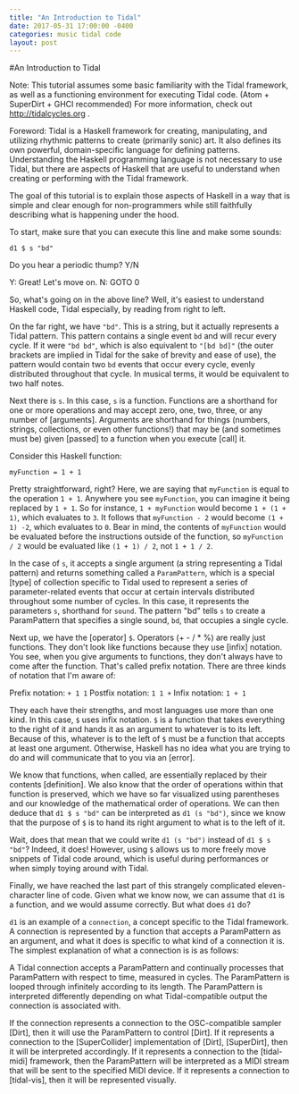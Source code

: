 ```yaml
---
title: "An Introduction to Tidal"
date: 2017-05-31 17:00:00 -0400
categories: music tidal code
layout: post
---
```


#An Introduction to Tidal

Note: This tutorial assumes some basic familiarity with the Tidal framework, as well as a functioning environment for executing Tidal code. (Atom + SuperDirt + GHCI recommended) For more information, check out http://tidalcycles.org .

Foreword: Tidal is a Haskell framework for creating, manipulating, and utilizing rhythmic patterns to create (primarily sonic) art. It also defines its own powerful, domain-specific language for defining patterns. Understanding the Haskell programming language is not necessary to use Tidal, but there are aspects of Haskell that are useful to understand when creating or performing with the Tidal framework.

The goal of this tutorial is to explain those aspects of Haskell in a way that is simple and clear enough for non-programmers while still faithfully describing what is happening under the hood.

To start, make sure that you can execute this line and make some sounds:

```
d1 $ s "bd"
```

Do you hear a periodic thump? Y/N

Y: Great! Let's move on.
N: GOTO 0

So, what's going on in the above line? Well, it's easiest to understand Haskell code, Tidal especially, by reading from right to left.

On the far right, we have `"bd"`. This is a string, but it actually represents a Tidal pattern. This pattern contains a single event `bd` and will recur every cycle. If it were `"bd bd"`, which is also equivalent to `"[bd bd]"` (the outer brackets are implied in Tidal for the sake of brevity and ease of use), the pattern would contain two `bd` events that occur every cycle, evenly distributed throughout that cycle. In musical terms, it would be equivalent to two half notes.

Next there is `s`. In this case, `s` is a function. Functions are a shorthand for one or more operations and may accept zero, one, two, three, or any number of [arguments]. Arguments are shorthand for things (numbers, strings, collections, or even other functions!) that may be (and sometimes must be) given [passed] to a function when you execute [call] it.

Consider this Haskell function:

```
myFunction = 1 + 1
```

Pretty straightforward, right? Here, we are saying that `myFunction` is equal to the operation `1 + 1`. Anywhere you see `myFunction`, you can imagine it being replaced by `1 + 1`. So for instance, `1 + myFunction` would become `1 + (1 + 1)`, which evaluates to `3`. It follows that `myFunction - 2` would become `(1 + 1) -2`, which evaluates to `0`. Bear in mind, the contents of `myFunction` would be evaluated before the instructions outside of the function, so `myFunction / 2` would be evaluated like `(1 + 1) / 2`, not `1 + 1 / 2`.

In the case of `s`, it accepts a single argument (a string representing a Tidal pattern) and returns something called a `ParamPattern`, which is a special [type] of collection specific to Tidal used to represent a series of parameter-related events that occur at certain intervals distributed throughout some number of cycles. In this case, it represents the parameters `s`, shorthand for `sound`. The pattern "bd" tells `s` to create a ParamPattern that specifies a single sound, `bd`, that occupies a single cycle.

Next up, we have the [operator] `$`. Operators (+ - / * %) are really just functions. They don't look like functions because they use [infix] notation. You see, when you give arguments to functions, they don't always have to come after the function. That's called prefix notation. There are three kinds of notation that I'm aware of:

Prefix notation: `+ 1 1`
Postfix notation: `1 1 +`
Infix notation: `1 + 1`

They each have their strengths, and most languages use more than one kind. In this case, `$` uses infix notation. `$` is a function that takes everything to the right of it and hands it as an argument to whatever is to its left. Because of this, whatever is to the left of `$` must be a function that accepts at least one argument. Otherwise, Haskell has no idea what you are trying to do and will communicate that to you via an [error].

We know that functions, when called, are essentially replaced by their contents [definition]. We also know that the order of operations within that function is preserved, which we have so far visualized using parentheses and our knowledge of the mathematical order of operations. We can then deduce that `d1 $ s "bd"` can be interpreted as `d1 (s "bd")`, since we know that the purpose of `$` is to hand its right argument to what is to the left of it.

Wait, does that mean that we could write `d1 (s "bd")` instead of `d1 $ s "bd"`? Indeed, it does! However, using `$` allows us to more freely move snippets of Tidal code around, which is useful during performances or when simply toying around with Tidal.

Finally, we have reached the last part of this strangely complicated eleven-character line of code. Given what we know now, we can assume that `d1` is a function, and we would assume correctly. But what does `d1` do?

`d1` is an example of a `connection`, a concept specific to the Tidal framework. A connection is represented by a function that accepts a ParamPattern as an argument, and what it does is specific to what kind of a connection it is. The simplest explanation of what a connection is is as follows:

A Tidal connection accepts a ParamPattern and continually processes that ParamPattern with respect to time, measured in cycles. The ParamPattern is looped through infinitely according to its length. The ParamPattern is interpreted differently depending on what Tidal-compatible output the connection is associated with.

If the connection represents a connection to the OSC-compatible sampler [Dirt], then it will use the ParamPattern to control [Dirt]. If it represents a connection to the [SuperCollider] implementation of [Dirt], [SuperDirt], then it will be interpreted accordingly. If it represents a connection to the [tidal-midi] framework, then the ParamPattern will be interpreted as a MIDI stream that will be sent to the specified MIDI device. If it represents a connection to [tidal-vis], then it will be represented visually.

